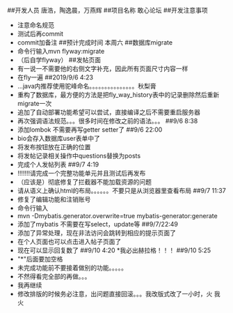 ##开发人员
唐浩，陶逸晨，万燕辉
##项目名称
敢心论坛
##开发注意事项
* 注意命名规范
* 测试后再commit
* commit加备注
##预计完成时间
本周六
##数据库migrate
* 命令行输入mvn flyway:migrate
* （后自学flyway）
##发帖页面
* 有一说一不需要他的右侧文字补充，因此所有页面尺寸内容一样
* 在fly一遍
##2019/9/6 4:23
* ...java内推荐使用驼峰命名。。。。。。。。。。。。。。。秋梨膏
* 重构了数据库，最方便的方法是把fly_way_history表中的记录删除然后重新migrate一次
* 追加了自动部署功能希望可以尝试，直接编译之后不需要重启服务器
* 再次强调语法规范。。。很多时间在修改之前的语法。。。
##9/6 8:38
* 添加lombok 不需要再写getter setter了
##9/6 22:00
* bio会存入数据库user表单中了
* 将发布按钮放在正确的位置
* 将发帖记录相关操作中questions替换为posts
* 完成个人发帖列表
##9/7 4:19
* !!!!!!!请完成一个完整功能单元并且测试后再发布
* （应该是）彻底修复了拦截器不能加载资源的问题
* 请从语义上确认html的布局。。。。。。不要只是从浏览器里查看布局
##9/7 11:37
*  修复了编辑功能和注销账号
* 命令行输入
* mvn -Dmybatis.generator.overwrite=true mybatis-generator:generate
* 添加了mybatis 不需要在写select，update等
##9/7/22:49
* 添加了异常处理，现在非法访问会跳转到相应的提示页面了
* 在个人页面也可以点击进入帖子页面了
* 现在可以显示回复数了
##9/10 4:20
*我必出赫拉格！！！
##9/10 5:25
* "*"后面要加空格
* 未完成功能前不要接着做别的功能。。。。。
* 不然得看完全部的再做。。。
* 我再继续
* 修改排版的时候务必注意，出问题直接回滚。。。我改版式改了一小时，火 我 火